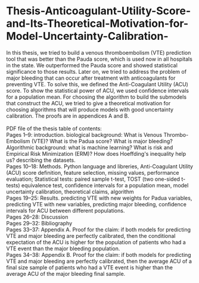 # Thesis-Anticoagulant-Utility-Score-and-Its-Theoretical-Motivation-for-Model-Uncertainty-Calibration-
In this thesis, we tried to build a venous thromboembolism (VTE) prediction tool that was better than the Pauda score, which is used now in all hospitals in the state. We outperformed the Pauda score and showed statistical significance to those results. Later on, we tried to address the problem of major bleeding that can occur after treatment with anticoagulants for preventing VTE. To solve this, we defined the Anti-Coagulant Utility (ACU) score. To show the statistical power of ACU, we used confidence intervals for a population mean. For choosing the algorithm to build the submodels that construct the ACU, we tried to give a theoretical motivation for choosing algorithms that will produce models with good uncertainty calibration. The proofs are in appendices A and B.<br />
<br />
PDF file of the thesis table of contents:<br />
Pages 1–9: introduction. biological background: What is Venous Thrombo-Embolism (VTE)? What is the Padua score? What is major bleeding? Algorithmic background: what is machine learning? What is risk and Empirical Risk Minimization (ERM)? How does Hoeffding's inequality help us? describing the datasets.<br />
Pages 10–18: Methods. Python language and libreries, Anti-Coagulant Utility (ACU) score definition, feature selection, missing values, performance evaluation; Statistical tests: paired sample t-test, TOST (two one-sided t-tests) equivalence test, confidence intervals for a population mean, model uncertainty calibration, theoretical claims, algorithm<br />
Pages 19–25: Results. predicting VTE with new weights for Padua variables, predicting VTE with new variables, predicting major bleeding, confidence intervals for ACU between different populations.<br />
Pages 26–28: Discussion<br />
Pages 29–32: Bibliography<br />
Pages 33–37: Appendix A. Proof for the claim: if both models for predicting VTE and major bleeding are perfectly calibrated, then the conditional expectation of the ACU is higher for the population of patients who had a VTE event than the major bleeding population.<br />
Pages 34–38: Appendix B. Proof for the claim: if both models for predicting VTE and major bleeding are perfectly calibrated, then the average ACU of a final size sample of patients who had a VTE event is higher than the average ACU of the major bleeding final sample.<br />
